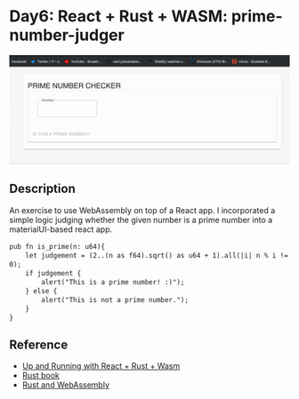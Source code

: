 # Day6: React + Rust + WASM: prime-number-judger

![screenshot](./statics/screenshot.gif)

## Description
An exercise to use WebAssembly on top of a React app.
I incorporated a simple logic judging whether the given number is a prime number into a materialUI-based react app.
```
pub fn is_prime(n: u64){
    let judgement = (2..(n as f64).sqrt() as u64 + 1).all(|i| n % i != 0);
    if judgement { 
        alert("This is a prime number! :)"); 
    } else { 
        alert("This is not a prime number."); 
    }
}
```

## Reference
- [Up and Running with React + Rust + Wasm](https://prestonrichey.com/blog/react-rust-wasm/)
- [Rust book](https://doc.rust-lang.org/book/)
- [Rust and WebAssembly](https://rustwasm.github.io/book/introduction.html#rust--and-webassembly-)